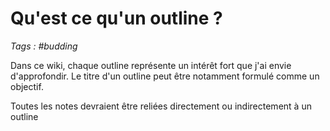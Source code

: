 # Qu'est ce qu'un outline ?

_Tags : #budding_

Dans ce wiki, chaque outline représente un intérêt fort que j'ai envie d'approfondir. Le titre d'un outline peut être notamment formulé comme un objectif.

Toutes les notes devraient être reliées directement ou indirectement à un outline

